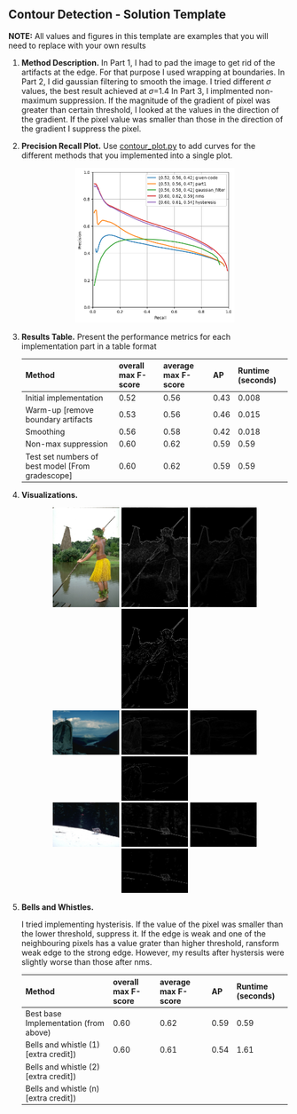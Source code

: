 ## Contour Detection - Solution Template

**NOTE:** All values and figures in this template are examples that you will need to replace with your own results

1. **Method Description.** In Part 1, I had to pad the image to get rid of the artifacts at the edge. For that purpose I used wrapping at boundaries.
   In Part 2, I did gaussian filtering to smooth the image. I tried different $`\sigma`$ values, the best result achieved at $`\sigma`$=1.4
   In Part 3, I implmented non-maximum suppression. If the magnitude of the gradient of pixel was greater than certain threshold, I looked at the values in the direction of the gradient. If the pixel value was smaller than those in the direction of the gradient I suppress the pixel.


2. **Precision Recall Plot.**  Use [contour_plot.py](contours/../contour_plot.py) to add curves for the different methods that you implemented into a single plot.
   
   <div align="center">
      <img src="plot.png" width="60%">
   </div>

3. **Results Table.**  Present the performance metrics for each implementation part in a table format

   | Method | overall max F-score | average max F-score | AP | Runtime (seconds) |
   | ----------- | --- | --- | ---  | --- |
   | Initial implementation | 0.52 | 0.56 | 0.43 | 0.008 |
   | Warm-up [remove boundary artifacts | 0.53 | 0.56 | 0.46 | 0.015 |
   | Smoothing | 0.56 | 0.58 | 0.42 | 0.018 |
   | Non-max suppression | 0.60 | 0.62 | 0.59 | 0.59 |
   | Test set numbers of best model [From gradescope] | 0.60 | 0.62 | 0.59 | 0.59 |

4. **Visualizations.** 
   <div align="center">
      <img src="101087_raw.jpg" width="25%">
      <img src="101087_part1.png" width="25%">
      <img src="101087_gf.png" width="25%">
      <img src="101087_nms.png" width="25%">
   </div>

   <div align="center">
      <img src="14037_raw.jpg" width="25%">
      <img src="14037_part1.png" width="25%">
      <img src="14037_gf.png" width="25%">
      <img src="14037_nms.png" width="25%">
   </div>

   <div align="center">
      <img src="167062_raw.jpg" width="25%" >
      <img src="167062_part1.png" width="25%">
      <img src="167062_gf.png" width="25%">
      <img src="167062_nms.png" width="25%">
   </div>

5. **Bells and Whistles.** 

   I tried implementing hysterisis. If the value of the pixel was smaller than the lower threshold, suppress it. If the edge is weak and one of the neighbouring pixels has a value grater than higher threshold, ransform weak edge to the strong edge. However, my results after hystersis were slightly worse than those after nms. 
   
   | Method | overall max F-score | average max F-score | AP | Runtime (seconds) |
   | ----------- | --- | --- | ---  | --- |
   | Best base Implementation (from above) | 0.60 | 0.62 | 0.59 | 0.59 |
   | Bells and whistle (1) [extra credit]) | 0.60 | 0.61 | 0.54 | 1.61
   | Bells and whistle (2) [extra credit]) | | | |
   | Bells and whistle (n) [extra credit]) | | | |